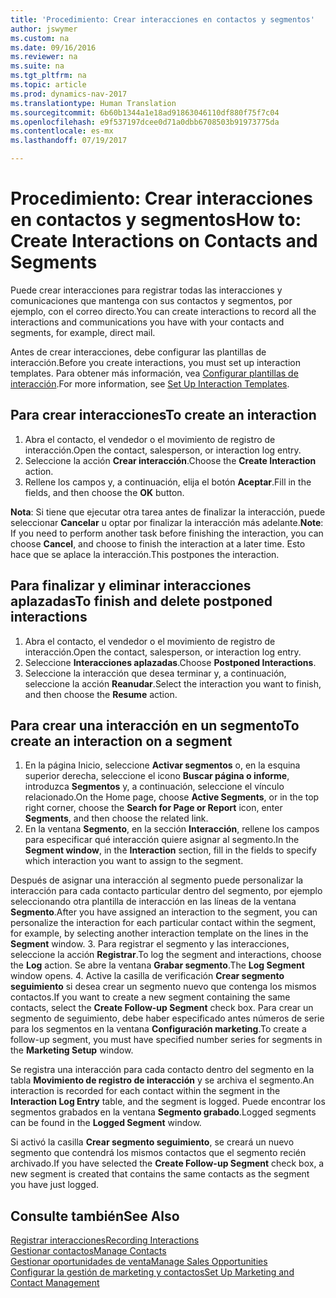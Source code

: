 ```yaml
---
title: 'Procedimiento: Crear interacciones en contactos y segmentos'
author: jswymer
ms.custom: na
ms.date: 09/16/2016
ms.reviewer: na
ms.suite: na
ms.tgt_pltfrm: na
ms.topic: article
ms.prod: dynamics-nav-2017
ms.translationtype: Human Translation
ms.sourcegitcommit: 6b60b1344a1e18ad91863046110df880f75f7c04
ms.openlocfilehash: e9f537197dcee0d71a0dbb6708503b91973775da
ms.contentlocale: es-mx
ms.lasthandoff: 07/19/2017

---
```

# <a name="how-to-create-interactions-on-contacts-and-segments"></a><span data-ttu-id="cf127-102">Procedimiento: Crear interacciones en contactos y segmentos</span><span class="sxs-lookup"><span data-stu-id="cf127-102">How to: Create Interactions on Contacts and Segments</span></span>
<span data-ttu-id="cf127-103">Puede crear interacciones para registrar todas las interacciones y comunicaciones que mantenga con sus contactos y segmentos, por ejemplo, con el correo directo.</span><span class="sxs-lookup"><span data-stu-id="cf127-103">You can create interactions to record all the interactions and communications you have with your contacts and segments, for example, direct mail.</span></span>

<span data-ttu-id="cf127-104">Antes de crear interacciones, debe configurar las plantillas de interacción.</span><span class="sxs-lookup"><span data-stu-id="cf127-104">Before you create interactions, you must set up interaction templates.</span></span> <span data-ttu-id="cf127-105">Para obtener más información, vea [Configurar plantillas de interacción](marketing-interactions.md#set-up-interaction-templates).</span><span class="sxs-lookup"><span data-stu-id="cf127-105">For more information, see  [Set Up Interaction Templates](marketing-interactions.md#set-up-interaction-templates).</span></span>

## <a name="to-create-an-interaction"></a><span data-ttu-id="cf127-106">Para crear interacciones</span><span class="sxs-lookup"><span data-stu-id="cf127-106">To create an interaction</span></span>
1. <span data-ttu-id="cf127-107">Abra el contacto, el vendedor o el movimiento de registro de interacción.</span><span class="sxs-lookup"><span data-stu-id="cf127-107">Open the contact, salesperson, or interaction log entry.</span></span>
2. <span data-ttu-id="cf127-108">Seleccione la acción **Crear interacción**.</span><span class="sxs-lookup"><span data-stu-id="cf127-108">Choose the **Create Interaction** action.</span></span>
3. <span data-ttu-id="cf127-109">Rellene los campos y, a continuación, elija el botón **Aceptar**.</span><span class="sxs-lookup"><span data-stu-id="cf127-109">Fill in the fields, and then choose the **OK** button.</span></span>

<span data-ttu-id="cf127-110">**Nota**: Si tiene que ejecutar otra tarea antes de finalizar la interacción, puede seleccionar **Cancelar** u optar por finalizar la interacción más adelante.</span><span class="sxs-lookup"><span data-stu-id="cf127-110">**Note**: If you need to perform another task before finishing the interaction, you can choose **Cancel**, and choose to finish the interaction at a later time.</span></span> <span data-ttu-id="cf127-111">Esto hace que se aplace la interacción.</span><span class="sxs-lookup"><span data-stu-id="cf127-111">This postpones the interaction.</span></span>

## <a name="to-finish-and-delete-postponed-interactions"></a><span data-ttu-id="cf127-112">Para finalizar y eliminar interacciones aplazadas</span><span class="sxs-lookup"><span data-stu-id="cf127-112">To finish and delete postponed interactions</span></span>
1. <span data-ttu-id="cf127-113">Abra el contacto, el vendedor o el movimiento de registro de interacción.</span><span class="sxs-lookup"><span data-stu-id="cf127-113">Open the contact, salesperson, or interaction log entry.</span></span>
2. <span data-ttu-id="cf127-114">Seleccione **Interacciones aplazadas**.</span><span class="sxs-lookup"><span data-stu-id="cf127-114">Choose **Postponed Interactions**.</span></span>
3. <span data-ttu-id="cf127-115">Seleccione la interacción que desea terminar y, a continuación, seleccione la acción **Reanudar**.</span><span class="sxs-lookup"><span data-stu-id="cf127-115">Select the interaction you want to finish, and then choose the **Resume** action.</span></span>

## <a name="to-create-an-interaction-on-a-segment"></a><span data-ttu-id="cf127-116">Para crear una interacción en un segmento</span><span class="sxs-lookup"><span data-stu-id="cf127-116">To create an interaction on a segment</span></span>
1. <span data-ttu-id="cf127-117">En la página Inicio, seleccione **Activar segmentos** o, en la esquina superior derecha, seleccione el icono **Buscar página o informe**, introduzca **Segmentos** y, a continuación, seleccione el vínculo relacionado.</span><span class="sxs-lookup"><span data-stu-id="cf127-117">On the Home page, choose **Active Segments**, or in the top right corner, choose the **Search for Page or Report** icon, enter **Segments**, and then choose the related link.</span></span>
2. <span data-ttu-id="cf127-118">En la ventana **Segmento**, en la sección **Interacción**, rellene los campos para especificar qué interacción quiere asignar al segmento.</span><span class="sxs-lookup"><span data-stu-id="cf127-118">In the **Segment window**, in the **Interaction** section, fill in the fields to specify which interaction you want to assign to the segment.</span></span>

  <span data-ttu-id="cf127-119">Después de asignar una interacción al segmento puede personalizar la interacción para cada contacto particular dentro del segmento, por ejemplo seleccionando otra plantilla de interacción en las líneas de la ventana **Segmento**.</span><span class="sxs-lookup"><span data-stu-id="cf127-119">After you have assigned an interaction to the segment, you can personalize the interaction for each particular contact within the segment, for example, by selecting another interaction template on the lines in the **Segment** window.</span></span>
3. <span data-ttu-id="cf127-120">Para registrar el segmento y las interacciones, seleccione la acción **Registrar**.</span><span class="sxs-lookup"><span data-stu-id="cf127-120">To log the segment and interactions, choose the **Log** action.</span></span> <span data-ttu-id="cf127-121">Se abre la ventana **Grabar segmento**.</span><span class="sxs-lookup"><span data-stu-id="cf127-121">The **Log Segment** window opens.</span></span>
4. <span data-ttu-id="cf127-122">Active la casilla de verificación **Crear segmento seguimiento** si desea crear un segmento nuevo que contenga los mismos contactos.</span><span class="sxs-lookup"><span data-stu-id="cf127-122">If you want to create a new segment containing the same contacts, select the **Create Follow-up Segment** check box.</span></span> <span data-ttu-id="cf127-123">Para crear un segmento de seguimiento, debe haber especificado antes números de serie para los segmentos en la ventana **Configuración marketing**.</span><span class="sxs-lookup"><span data-stu-id="cf127-123">To create a follow-up segment, you must have specified number series for segments in the **Marketing Setup** window.</span></span>

<span data-ttu-id="cf127-124">Se registra una interacción para cada contacto dentro del segmento en la tabla **Movimiento de registro de interacción** y se archiva el segmento.</span><span class="sxs-lookup"><span data-stu-id="cf127-124">An interaction is recorded for each contact within the segment in the **Interaction Log Entry** table, and the segment is logged.</span></span> <span data-ttu-id="cf127-125">Puede encontrar los segmentos grabados en la ventana **Segmento grabado**.</span><span class="sxs-lookup"><span data-stu-id="cf127-125">Logged segments can be found in the **Logged Segment** window.</span></span>

<span data-ttu-id="cf127-126">Si activó la casilla **Crear segmento seguimiento**, se creará un nuevo segmento que contendrá los mismos contactos que el segmento recién archivado.</span><span class="sxs-lookup"><span data-stu-id="cf127-126">If you have selected the **Create Follow-up Segment** check box, a new segment is created that contains the same contacts as the segment you have just logged.</span></span>

## <a name="see-also"></a><span data-ttu-id="cf127-127">Consulte también</span><span class="sxs-lookup"><span data-stu-id="cf127-127">See Also</span></span>
[<span data-ttu-id="cf127-128">Registrar interacciones</span><span class="sxs-lookup"><span data-stu-id="cf127-128">Recording Interactions</span></span>](marketing-interactions.md)  
[<span data-ttu-id="cf127-129">Gestionar contactos</span><span class="sxs-lookup"><span data-stu-id="cf127-129">Manage Contacts</span></span>](marketing-contacts.md)  
[<span data-ttu-id="cf127-130">Gestionar oportunidades de venta</span><span class="sxs-lookup"><span data-stu-id="cf127-130">Manage Sales Opportunities</span></span>](marketing-manage-sales-opportunities.md)  
[<span data-ttu-id="cf127-131">Configurar la gestión de marketing y contactos</span><span class="sxs-lookup"><span data-stu-id="cf127-131">Set Up Marketing and Contact Management</span></span>](marketing-setup-marketing.md)


